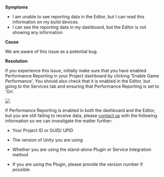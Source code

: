 
        

**Symptoms** 

*   I am unable to see reporting data in the Editor, but I can read this information on my build devices.
*   I can see the reporting data in my dashboard, but the Editor is not showing any information

**Cause** 

We are aware of this issue as a potential bug.

**Resolution** 

If you experience this issue, initially make sure that you have enabled Performance Reporting in your Project dashboard by clicking 'Enable Game Performance'. You should also check that it is enabled in the Editor, but going to the Services tab and ensuring that Performance Reporting is set to 'On'.  

![](/hc/en-us/article_attachments/206667246/Screen_Shot_2016-08-25_at_7.55.49_AM.png)

If Performance Reporting is enabled in both the dashboard and the Editor, but you are still failing to receive data, please [contact us](https://support.unity3d.com/hc/en-us/requests/new%20) with the following information so we can investigate the matter further:

*   Your Project ID or GUID/ UPID   

*   The version of Unity you are using
*   Whether you are using the stand-alone Plugin or Service Integration method
*   If you are using the Plugin, please provide the version number if possible
      